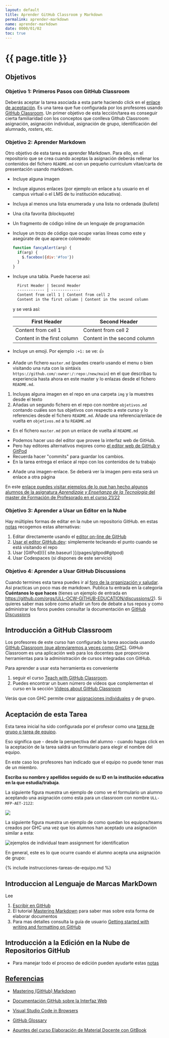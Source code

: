 ```yaml
---
layout: default
title: Aprender GitHub Classroom y Markdown
permalink: aprender-markdown
name: aprender-markdown
date: 0000/01/02
toc: true
---
```


# {{ page.title }}

## Objetivos

### Objetivo 1: Primeros Pasos con GitHub Classroom

Deberás aceptar la tarea asociada a esta parte haciendo click en el [enlace de aceptación](https://classroom.github.com/a/PlGuI8vJ). Es una tarea que fue configurada por los profesores usando [GitHub Classroom](). Un primer objetivo de esta lección/tarea es conseguir cierta familiaridad con los conceptos que conlleva Github Classroom: asignación, asignación individual, asignación de grupo, identificación del alumnado, *rosters*, etc.

### Objetivo 2: Aprender Markdown

Otro objetivo de esta tarea es aprender Markdown. Para ello, en el repositorio que se crea cuando aceptas la asignación  deberás rellenar los contenidos del fichero `README.md` con un pequeño curriculum vitae/carta de presentación usando markdown. 

* Incluye alguna imagen 
* Incluye algunos enlaces (por ejemplo un enlace a tu usuario en el campus virtual o el LMS de tu institución educativa).
* Incluya al menos una lista enumerada y una lista no ordenada (*bullets*)
* Una cita favorita (blockquote)
* Un fragmento de código inline de un lenguaje de programación 
* Incluye un trozo de código que ocupe varias líneas como este y asegúrate de que aparece coloreado:

  ```javascript
  function fancyAlert(arg) {
    if(arg) {
      $.facebox({div:'#foo'})
    }
  }
  ```
* Incluye una tabla. Puede hacerse así:

  ```md
    First Header | Second Header
    ------------ | -------------
    Content from cell 1 | Content from cell 2
    Content in the first column | Content in the second column
  ```
  y se verá así:

  First Header | Second Header
  ------------ | -------------
  Content from cell 1 | Content from cell 2
  Content in the first column | Content in the second column
* Incluye un emoji. Por ejemplo  `:+1:` se ve: :+1:
* Añade un fichero `master.md`  (puedes crearlo usando el menu o bien visitando una ruta con la sintáxis `https://github.com/:owner:/:repo:/new/main`) en el que describas tu experiencia hasta ahora en este master y lo enlazas desde el fichero `README.md`.  
1. Incluyas alguna imagen en el repo en una carpeta `img` y la muestres desde el texto
2. Añadas un segundo fichero en el repo con nombre  `objetivos.md`  contando cuáles son tus objetivos con respecto a este curso y lo referencies desde el fichero `README.md`. Añade una referencia/enlace  de vuelta en `objetivos.md` a  tu `README.md`

  * En el fichero 
`master.md` pon un enlace de vuelta al `README.md`

- Podemos hacer uso del editor que provee la interfaz web de GitHub.
- Pero hay editores alternativos mejores como [el editor web de GitHub  y GitPod]({{site.baseurl}}/pages/gitpod)
- Recuerda hacer "commits" para guardar los cambios.
- En la tarea entrega el enlace al repo con los contenidos de tu trabajo

* Añade una imagen-enlace. Se deberá ver la imagen pero esta será un enlace 
a otra página

En este [enlace puedes visitar ejemplos de lo que han hecho algunos alumnos de la asignatura *Aprendizaje y Enseñanza de la Tecnología* del master de Formación de Profesorado en el curso 21/22](https://github.com/orgs/ULL-MFP-AET-2122/repositories?q=aprender-markdown&type=all&language=&sort=)

### Objetivo 3: Aprender a Usar un Editor en la Nube

Hay múltiples formas de editar en la nube un repositorio GitHub.
en estas [notas]({{site.baseurl}}/pages/gitpod) recogemos estas alternativas:

1. Editar directamente usando el [editor on-line de GitHub](https://docs.github.com/es/repositories/working-with-files/managing-files/editing-files)
2. [Usar el editor GitHub.dev]({{site.baseurl}}/pages/gitpod#editing-with-githubdev-editor): simplemente  tecleando el punto cuando se está visitando el repo
3.  Usar [GitPod]({{ site.baseurl }}/pages/gitpod#gitpod)
4. Usar Codespaces (si dispones de este servicio)



### Objetivo 4: Aprender a Usar GitHub Discussions

Cuando termines esta tarea puedes ir al [foro de la organización y saludar](https://github.com/orgs/ULL-OCW-GITHUB-EDUCATION/discussions). Así practicas un poco mas de markdown. Publica tu entrada en la categoría **Cuéntanos lo que haces** (tienes un ejemplo de entrada en <https://github.com/orgs/ULL-OCW-GITHUB-EDUCATION/discussions/2>). Si quieres saber mas sobre como añadir un foro de debate a tus repos y como administrar los foros puedes consultar la documentación en [GitHub Discussions](https://docs.github.com/en/discussions)


## Introducción a GitHub Classroom

Los profesores de este curso han configurado la tarea asociada usando [GitHub Classroom  (que abreviaremos a veces como GHC)](https://docs.github.com/es/education/manage-coursework-with-github-classroom/teach-with-github-classroom). GitHub Classroom es una aplicación web para los docentes que proporciona herramientas para la administración de cursos integradas con GitHub. 

Para aprender a usar esta herramienta es conveniente 
1. seguir el curso [Teach with GitHub Classroom](https://docs.github.com/en/education/manage-coursework-with-github-classroom/teach-with-github-classroom). 
2. Puedes encontrar un buen número de vídeos que complementan el curso en la sección [Videos about GitHub Classroom](https://docs.github.com/en/education/manage-coursework-with-github-classroom/get-started-with-github-classroom/basics-of-setting-up-github-classroom#videos-about-github-classroom)

Verás que con GHC permite crear [asignaciones individuales](https://docs.github.com/en/education/manage-coursework-with-github-classroom/teach-with-github-classroom/create-an-individual-assignment) y de grupo. 

## Aceptación de esta Tarea

Esta tarea inicial ha sido configurada por el profesor como una [tarea de grupo o tarea de equipo](https://docs.github.com/en/education/manage-coursework-with-github-classroom/teach-with-github-classroom/create-a-group-assignment).

Eso significa que - desde la perspectiva del alumno - cuando hagas click en la aceptación  de la tarea  saldrá un formulario para elegir el nombre del equipo. 

En este caso los profesores han indicado que el equipo no puede tener mas de un miembro. 

**Escriba su nombre y apellidos seguido de su ID en la institución educativa en la que estudia/trabaja**.

La siguiente figura muestra un ejemplo de como ve el formulario un alumno aceptando una asignación como esta para un classroom con nombre `ULL-MFP-AET-2122`:

![]({{site.baseurl}}/assets/images/github-classroom-team-assignment-1.png)

La siguiente figura muestra un  ejemplo de como quedan los equipos/teams creados por GHC una vez que los alumnos han aceptado una asignación similar a esta:

![ejemplos de individual team assignment for identification]({{site.baseurl}}/assets/images/github-individual-teams-examples.png)

En general, este es lo que ocurre cuando el alumno acepta una asignación de grupo: 

{% include instrucciones-tareas-de-equipo.md %}


## Introduccion al Lenguaje de Marcas MarkDown

Lee 

1. [Escribir en GitHub](https://docs.github.com/es/get-started/writing-on-github)
1. El tutorial <a href="https://guides.github.com/features/mastering-markdown/" target="_blank">Mastering Markdown</a> para saber mas sobre esta forma de elaborar documentos
2. Para mas detalles consulta la guía de usuario
<a href="https://docs.github.com/en/free-pro-team@latest/github/writing-on-github/getting-started-with-writing-and-formatting-on-github" target="_blank">Getting started with writing and formatting on GitHub</a>

## Introducción a la Edición en la Nube de Repositorios GitHub

* Para manejar todo el proceso de edición pueden ayudarte estas [notas]({{site.baseurl}}/pages/gitpod)

## [Referencias](references)

* [Mastering (GitHub) Markdown](https://guides.github.com/features/mastering-markdown/#examples)
* [Documentación GitHub sobre la Interfaz Web]({{site.baseurl}}/pages/documentacion-github-interfaz-web)
* [Visual Studio Code in Browsers]({{site.baseurl}}/pages/gitpod)

* [GitHub Glossary](https://docs.github.com/en/free-pro-team@latest/github/getting-started-with-github/github-glossary)

<!--
* [A Simple Guide to GitHub for Non-Developers: How to Speak GitHub](https://unito.io/blog/guide-to-github-for-project-managers/#how-to-speak-github) contiene un glosario de términos
* [A guide to using GitHub for people who don't code and don't want to code.](https://github.com/tvanantwerp/github-for-non-programmers) tvanantwerp/github-for-non-programmers GitBook
-->

* [Apuntes del curso Elaboración de Material Docente con GitBook](https://casianorodriguezleon.gitbooks.io/elaboracion-de-material-docente-con-gitbook/content/)

